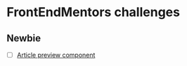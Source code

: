 # FrontEndMentors challenges

## Newbie

- [ ] [Article preview component](https://www.frontendmentor.io/challenges/article-preview-component-dYBN_pYFT)
